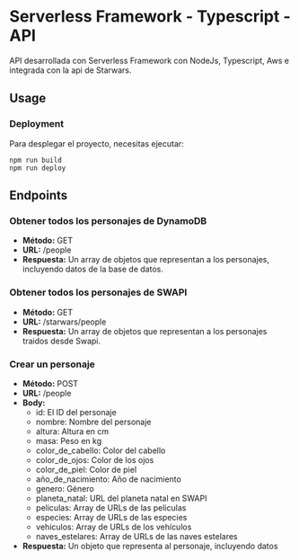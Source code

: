 <!--
title: 'AWS Simple HTTP Endpoint example in NodeJS'
description: 'This template demonstrates how to make a simple HTTP API with Node.js running on AWS Lambda and API Gateway using the Serverless Framework.'
layout: Doc
framework: v4
platform: AWS
language: nodeJS
authorLink: 'https://github.com/serverless'
authorName: 'Serverless, Inc.'
authorAvatar: 'https://avatars1.githubusercontent.com/u/13742415?s=200&v=4'
-->

# Serverless Framework - Typescript - API

API desarrollada con Serverless Framework con NodeJs, Typescript, Aws e integrada con la api de Starwars.

## Usage

### Deployment

Para desplegar el proyecto, necesitas ejecutar:

```
npm run build
npm run deploy
```

## Endpoints

### Obtener todos los personajes de DynamoDB

- **Método:** GET
- **URL:** /people
- **Respuesta:** Un array de objetos que representan a los personajes, incluyendo datos de la base de datos.

### Obtener todos los personajes de SWAPI

- **Método:** GET
- **URL:** /starwars/people
- **Respuesta:** Un array de objetos que representan a los personajes traidos desde Swapi.

### Crear un personaje

- **Método:** POST
- **URL:** /people
- **Body:**
  - id: El ID del personaje
  - nombre: Nombre del personaje
  - altura: Altura en cm
  - masa: Peso en kg
  - color_de_cabello: Color del cabello
  - color_de_ojos: Color de los ojos
  - color_de_piel: Color de piel
  - año_de_nacimiento: Año de nacimiento
  - genero: Género
  - planeta_natal: URL del planeta natal en SWAPI
  - peliculas: Array de URLs de las peliculas
  - especies: Array de URLs de las especies
  - vehiculos: Array de URLs de los vehículos
  - naves_estelares: Array de URLs de las naves estelares
- **Respuesta:** Un objeto que representa al personaje, incluyendo datos

